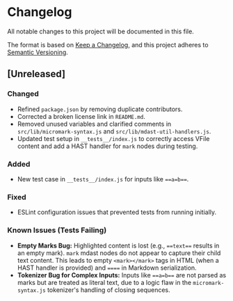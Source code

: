 # Changelog

All notable changes to this project will be documented in this file.

The format is based on [Keep a Changelog](https://keepachangelog.com/en/1.0.0/),
and this project adheres to [Semantic Versioning](https://semver.org/spec/v2.0.0.html).

## [Unreleased]

### Changed
- Refined `package.json` by removing duplicate contributors.
- Corrected a broken license link in `README.md`.
- Removed unused variables and clarified comments in `src/lib/micromark-syntax.js` and `src/lib/mdast-util-handlers.js`.
- Updated test setup in `__tests__/index.js` to correctly access VFile content and add a HAST handler for `mark` nodes during testing.

### Added
- New test case in `__tests__/index.js` for inputs like `==a=b==`.

### Fixed
- ESLint configuration issues that prevented tests from running initially.

### Known Issues (Tests Failing)
- **Empty Marks Bug:** Highlighted content is lost (e.g., `==text==` results in an empty mark). `mark` mdast nodes do not appear to capture their child text content. This leads to empty `<mark></mark>` tags in HTML (when a HAST handler is provided) and `====` in Markdown serialization.
- **Tokenizer Bug for Complex Inputs:** Inputs like `==a=b==` are not parsed as marks but are treated as literal text, due to a logic flaw in the `micromark-syntax.js` tokenizer's handling of closing sequences.
